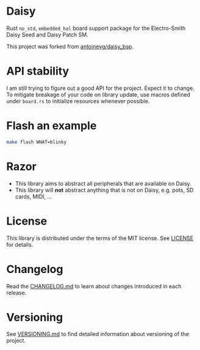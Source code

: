 # Daisy

Rust `no_std`, `embedded_hal` board support package for the Electro-Smith Daisy
Seed and Daisy Patch SM.

This project was forked from
[antoinevg/daisy_bsp](https://github.com/antoinevg/daisy_bsp).

# API stability

I am still trying to figure out a good API for the project. Expect it to change.
To mitigate breakage of your code on library update, use macros defined under
`board.rs` to initialize resources whenever possible.

# Flash an example

``` sh
make flash WHAT=blinky
```

# Razor

* This library aims to abstract all peripherals that are available on Daisy.
* This library will **not** abstract anything that is not on Daisy, e.g. pots,
  SD cards, MIDI, ...

# License

This library is distributed under the terms of the MIT license. See
[LICENSE](LICENSE) for details.

# Changelog

Read the [CHANGELOG.md](CHANGELOG.md) to learn about changes introduced in each
release.

# Versioning

See [VERSIONING.md](VERSIONING.md) to find detailed information about versioning
of the project.
